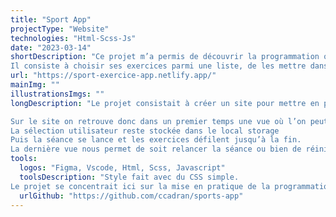 ```yaml
---
title: "Sport App"
projectType: "Website"
technologies: "Html-Scss-Js"
date: "2023-03-14"
shortDescription: "Ce projet m’a permis de découvrir la programmation orientée objet sur JavaScript.
Il consiste à choisir ses exercices parmi une liste, de les mettre dans l’ordre souhaité, d’en choisir la durée puis de lancer la séance. Ce projet m’a permis de comprendre beaucoup de notions."
url: "https://sport-exercice-app.netlify.app/"
mainImg: ""
illustrationsImgs: ""
longDescription: "Le projet consistait à créer un site pour mettre en pratique la programmation orientée objet sur Javascript.

Sur le site on retrouve donc dans un premier temps une vue où l’on peut sélectionner les exercices voulus et modifier le temps de ceux-ci. On peut également les changer de place grâce à un bouton les déplaçant vers la gauche mais aussi supprimer ceux dont on n'a pas besoin. Cela marche grâce à un array qui évolue en fonction des différents événements.
La sélection utilisateur reste stockée dans le local storage
Puis la séance se lance et les exercices défilent jusqu’à la fin.
La dernière vue nous permet de soit relancer la séance ou bien de réinitialiser tous les exercices."
tools:
  logos: "Figma, Vscode, Html, Scss, Javascript"
  toolsDescription: "Style fait avec du CSS simple.
Le projet se concentrait ici sur la mise en pratique de la programmation orientée objet sur Javascript."
  urlGithub: "https://github.com/ccadran/sports-app"
---
```

